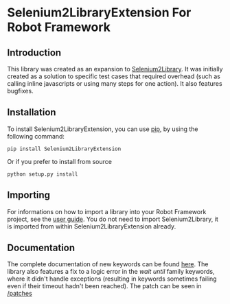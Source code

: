 # Selenium2LibraryExtension For Robot Framework

## Introduction
This library was created as an expansion to [Selenium2Library](https://github.com/axon-id/Selenium2Library "Selenium2Library on GitHub"). It was initially created as a solution to specific test cases that required overhead (such as calling inline javascripts or using many steps for one action). It also features bugfixes.

## Installation
To install Selenium2LibraryExtension, you can use [pip](https://pip.pypa.io/en/stable/ "Python pip documentation"), by using the following command:
```
pip install Selenium2LibraryExtension
```

Or if you prefer to install from source
```
python setup.py install
```

## Importing
For informations on how to import a library into your Robot Framework project, see the [user guide](http://robotframework.org/robotframework/latest/RobotFrameworkUserGuide.html#using-test-libraries "Robot Framework User Guide"). You do not need to import Selenium2Library, it is imported from within Selenium2LibraryExtension already.

## Documentation
The complete documentation of new keywords can be found [here](https://axon-id.github.io/Selenium2LibraryExtension/ "S2LExt keywords documentation"). The library also features a fix to a logic error in the _wait until_ family keywords, where it didn't handle exceptions (resulting in keywords sometimes failing even if their timeout hadn't been reached). The patch can be seen in [/patches](https://github.com/axon-id/Selenium2LibraryExtension/tree/master/src/Selenium2LibraryExtension/patches "Patches directory")
